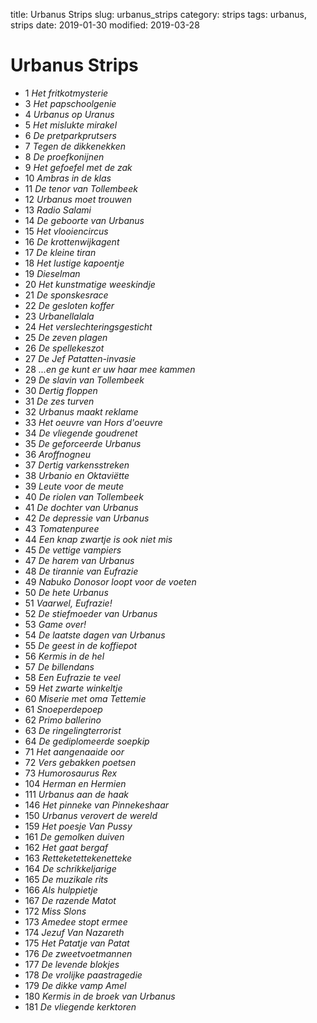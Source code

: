 title: Urbanus Strips
slug: urbanus_strips
category: strips
tags: urbanus, strips
date: 2019-01-30
modified: 2019-03-28

# Urbanus Strips


*   1 _Het fritkotmysterie_
*   3 _Het papschoolgenie_
*   4 _Urbanus op Uranus_
*   5 _Het mislukte mirakel_
*   6 _De pretparkprutsers_
*   7 _Tegen de dikkenekken_
*   8 _De proefkonijnen_
*   9 _Het gefoefel met de zak_
*  10 _Ambras in de klas_
*  11 _De tenor van Tollembeek_
*  12 _Urbanus moet trouwen_
*  13 _Radio Salami_
*  14 _De geboorte van Urbanus_
*  15 _Het vlooiencircus_
*  16 _De krottenwijkagent_
*  17 _De kleine tiran_
*  18 _Het lustige kapoentje_
*  19 _Dieselman_
*  20 _Het kunstmatige weeskindje_
*  21 _De sponskesrace_
*  22 _De gesloten koffer_
*  23 _Urbanellalala_
*  24 _Het verslechteringsgesticht_
*  25 _De zeven plagen_
*  26 _De spellekeszot_
*  27 _De Jef Patatten-invasie_
*  28 _...en ge kunt er uw haar mee kammen_
*  29 _De slavin van Tollembeek_
*  30 _Dertig floppen_
*  31 _De zes turven_
*  32 _Urbanus maakt reklame_
*  33 _Het oeuvre van Hors d'oeuvre_
*  34 _De vliegende goudrenet_
*  35 _De geforceerde Urbanus_
*  36 _Aroffnogneu_
*  37 _Dertig varkensstreken_
*  38 _Urbanio en Oktaviëtte_
*  39 _Leute voor de meute_
*  40 _De riolen van Tollembeek_
*  41 _De dochter van Urbanus_
*  42 _De depressie van Urbanus_
*  43 _Tomatenpuree_
*  44 _Een knap zwartje is ook niet mis_
*  45 _De vettige vampiers_
*  47 _De harem van Urbanus_
*  48 _De tirannie van Eufrazie_
*  49 _Nabuko Donosor loopt voor de voeten_
*  50 _De hete Urbanus_
*  51 _Vaarwel, Eufrazie!_
*  52 _De stiefmoeder van Urbanus_
*  53 _Game over!_
*  54 _De laatste dagen van Urbanus_
*  55 _De geest in de koffiepot_
*  56 _Kermis in de hel_
*  57 _De billendans_
*  58 _Een Eufrazie te veel_
*  59 _Het zwarte winkeltje_
*  60 _Miserie met oma Tettemie_
*  61 _Snoeperdepoep_
*  62 _Primo ballerino_
*  63 _De ringelingterrorist_
*  64 _De gediplomeerde soepkip_
*  71 _Het aangenaaide oor_
*  72 _Vers gebakken poetsen_
*  73 _Humorosaurus Rex_
* 104 _Herman en Hermien_
* 111 _Urbanus aan de haak_
* 146 _Het pinneke van Pinnekeshaar_
* 150 _Urbanus verovert de wereld_
* 159 _Het poesje Van Pussy_
* 161 _De gemolken duiven_
* 162 _Het gaat bergaf_
* 163 _Retteketettekenetteke_
* 164 _De schrikkeljarige_
* 165 _De muzikale rits_
* 166 _Als hulppietje_
* 167 _De razende Matot_
* 172 _Miss Slons_
* 173 _Amedee stopt ermee_
* 174 _Jezuf Van Nazareth_
* 175 _Het Patatje van Patat_
* 176 _De zweetvoetmannen_
* 177 _De levende blokjes_
* 178 _De vrolijke paastragedie_
* 179 _De dikke vamp Amel_
* 180 _Kermis in de broek van Urbanus_
* 181 _De vliegende kerktoren_
